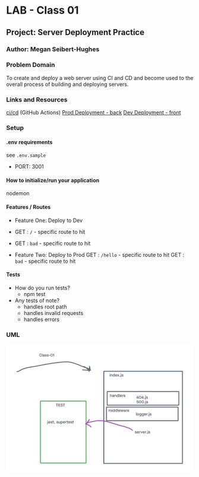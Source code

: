 # LAB - Class 01

## Project: Server Deployment Practice

### Author: Megan Seibert-Hughes

### Problem Domain
To create and deploy a web server using CI and CD and become used to the overall process of building and deploying servers.

### Links and Resources
[ci/cd](https://github.com/maefae/server-deployment-practice/actions) (GitHub Actions)
[Prod Deployment - back](https://four01d49-server-deploy-prod-t3cy.onrender.com)
[Dev Deployment - front](https://four01d49-server-deploy-dev-t3cy.onrender.com)

### Setup

#### .env requirements

see `.env.sample`
- PORT: 3001

#### How to initialize/run your application
nodemon

#### Features / Routes

- Feature One: Deploy to Dev
- GET : `/` - specific route to hit
- GET : `bad` - specific route to hit

- Feature Two: Deploy to Prod
GET : `/hello` - specific route to hit
GET : `bad` - specific route to hit

#### Tests
- How do you run tests?
  - npm test
- Any tests of note?
  - handles root path
  - handles invalid requests
  - handles errors

### UML
![UML](./401-class1-uml.PNG)

